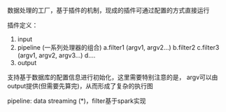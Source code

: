 数据处理的工厂，基于插件的机制，现成的插件可通过配置的方式直接运行

插件定义：
1. input
2. pipeline (一系列处理器的组合)
   a.filter1 (argv1, argv2...)
   b.filter2
   c.filter3 (argv1, argv2, argv3...)
   d....
3. output

支持基于数据库的配置信息进行初始化，这里需要特别注意的是，
argv可以由output提供(但需要先算完)，从而形成了复杂的执行图

pipeline: data streaming (*)，filter基于spark实现

